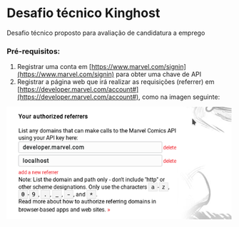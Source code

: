 # Desafio técnico Kinghost
Desafio técnico proposto para avaliação de candidatura a emprego

### Pré-requisitos:
1. Registrar uma conta em [https://www.marvel.com/signin](https://www.marvel.com/signin) para obter uma chave de API
2. Registrar a página web que irá realizar as requisições (referrer) em [https://developer.marvel.com/account#](https://developer.marvel.com/account#), como na imagen seguinte:

![](screenshot01.png)
